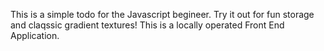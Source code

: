 This is a simple todo for the Javascript begineer. Try it out for fun storage and claqssic gradient textures!
This is a locally operated Front End Application.
